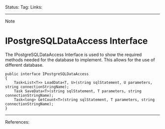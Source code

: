 Status: 
Tag:
Links:

---
> [!note] 
>  # IPostgreSQLDataAccess Interface

The IPostgreSQLDataAccess Interface is used to show the required methods needed for the database to implement. This allows for the use of different database.

``` run-csharp
public interface IPostgreSQLDataAccess
{
	Task<List<T>> LoadData<T, U>(string sqlStatement, U parameters, string connectionStringName);
	Task SaveData<T>(string sqlStatement, T parameters, string connectionStringName);
	Task<long> GetCount<T>(string sqlStatement, T parameters, string connectionStringName);
}
```

---
References: